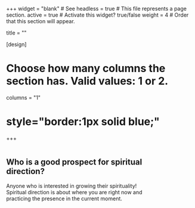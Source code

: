+++
widget = "blank"  # See 
headless = true  # This file represents a page section.
active = true  # Activate this widget? true/false
weight = 4  # Order that this section will appear.

title = ""

[design]
  # Choose how many columns the section has. Valid values: 1 or 2.
  columns = "1"
  
# style="border:1px solid blue;"
+++

<div 
style="
      float:left; 
      width:80%; 
      text-align:left;
      ">
<h2> Who is a good prospect for spiritual direction? </h2>
Anyone who is interested in growing their spirituality!  Spiritual direction is about where you are right now and practicing the presence in the current moment. 
</div>
